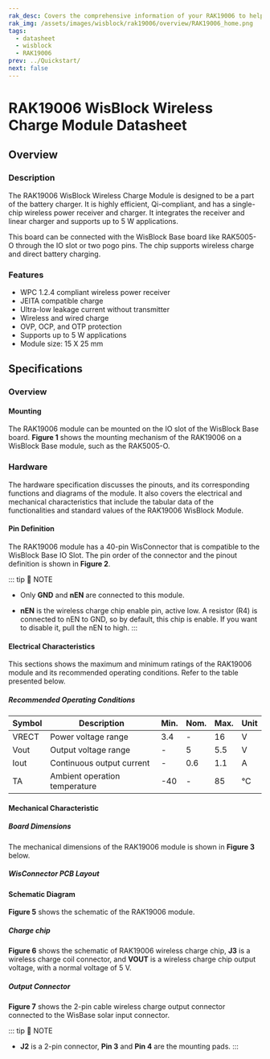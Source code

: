 ```yaml
---
rak_desc: Covers the comprehensive information of your RAK19006 to help you in using it. This information includes technical specifications, characteristics, and requirements, and it also discusses the device components.
rak_img: /assets/images/wisblock/rak19006/overview/RAK19006_home.png
tags:
  - datasheet
  - wisblock
  - RAK19006
prev: ../Quickstart/
next: false
---
```


# RAK19006 WisBlock Wireless Charge Module Datasheet

## Overview

### Description

The RAK19006 WisBlock Wireless Charge Module is designed to be a part of the battery charger. It is highly efficient, Qi-compliant, and has a single-chip wireless power receiver and charger. It integrates the receiver and linear charger and supports up to 5&nbsp;W applications.

This board can be connected with the WisBlock Base board like RAK5005-O through the IO slot or two pogo pins. The chip supports wireless charge and direct battery charging. 

### Features

- WPC 1.2.4 compliant wireless power receiver
- JEITA compatible charge
- Ultra-low leakage current without transmitter
- Wireless and wired charge
- OVP, OCP, and OTP protection
- Supports up to 5&nbsp;W applications
- Module size: 15 X 25&nbsp;mm

## Specifications

### Overview

#### Mounting

The RAK19006 module can be mounted on the IO slot of the WisBlock Base board. **Figure 1** shows the mounting mechanism of the RAK19006 on a WisBlock Base module, such as the RAK5005-O.

<rk-img
  src="/assets/images/wisblock/rak19006/datasheet/mounting-mechanism.png"
  width="50%"
  caption="RAK19006 mounting mechanism on a WisBlock Base module"
/>

### Hardware

The hardware specification discusses the pinouts, and its corresponding functions and diagrams of the module. It also covers the electrical and mechanical characteristics that include the tabular data of the functionalities and standard values of the RAK19006 WisBlock Module.

#### Pin Definition

The RAK19006 module has a 40-pin WisConnector that is compatible to the WisBlock Base IO Slot. The pin order of the connector and the pinout definition is shown in **Figure 2**. 

<rk-img
  src="/assets/images/wisblock/rak19006/datasheet/rak19006-pinout.png"
  width="40%"
  caption="RAK19006 Pinout Schematic"
/>

::: tip 📝 NOTE
- Only **GND** and **nEN** are connected to this module.

- **nEN** is the wireless charge chip enable pin, active low. A resistor (R4) is connected to nEN to GND, so by default, this chip is enable. If you want to disable it, pull the nEN to high.
:::  

<rk-img
  src="/assets/images/wisblock/rak19006/datasheet/rak19006-img.png"
  width="60%"
  caption="RAK19006 Pinout and Connector assignments"
/>

#### Electrical Characteristics

This sections shows the maximum and minimum ratings of the RAK19006 module and its recommended operating conditions. Refer to the table presented below.

##### Recommended Operating Conditions

| Symbol | Description                     | Min. | Nom. | Max.        | Unit |
| ------ | ------------------------------- | ---- | ---- | ----------- | ---- |
| VRECT  | Power voltage range             | 3.4  | -    | 16          | V    |
| Vout   | Output voltage range            | -    | 5    | 5.5         | V    |
| Iout   | Continuous output current       | -    | 0.6  | 1.1         | A    |
| TA     | Ambient operation temperature   | -40  | -    | 85          | ℃   |

#### Mechanical Characteristic

##### Board Dimensions

The mechanical dimensions of the RAK19006 module is shown in **Figure 3** below.

<rk-img
  src="/assets/images/wisblock/rak19006/datasheet/mechanical-dimensions.png"
  width="75%"
  caption="RAK19006 Mechanical Dimensions"
/>

##### WisConnector PCB Layout

<rk-img
  src="/assets/images/wisblock/rak19006/datasheet/wisconnector-pcb.png"
  width="100%"
  caption="WisConnector PCB footprint and recommendations"
/>

#### Schematic Diagram

**Figure 5** shows the schematic of the RAK19006 module.

<rk-img
  src="/assets/images/wisblock/rak19006/datasheet/rak19006-schematic.png"
  width="100%"
  caption="RAK19006 WisBlock Module Schematics"
/>

##### Charge chip

**Figure 6** shows the schematic of RAK19006 wireless charge chip, **J3** is a wireless charge coil connector, and **VOUT** is a wireless charge chip output voltage, with a normal voltage of 5&nbsp;V.

<rk-img
  src="/assets/images/wisblock/rak19006/datasheet/charge-chip.png"
  width="70%"
  caption="RAK19006 WisBlock Wireless Charge Module Schematic"
/>

##### Output Connector

**Figure 7** shows the 2-pin cable wireless charge output connector connected to the WisBase solar input connector.

<rk-img
  src="/assets/images/wisblock/rak19006/datasheet/output-connector.png"
  width="40%"
  caption="RAK19006 WisBlock Wireless Charge Output Connector"
/>

::: tip 📝 NOTE
- **J2** is a 2-pin connector, **Pin 3** and **Pin 4** are the mounting pads.
:::

